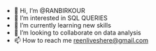 - 👋 Hi, I’m @RANBIRKOUR
- 👀 I’m interested in SQL QUERIES
- 🌱 I’m currently learning new skills
- 💞️ I’m looking to collaborate on data analysis 
- 📫 How to reach me reenliveshere@gmail.com

<!---
RANBIRKOUR/RANBIRKOUR is a ✨ special ✨ repository because its `README.md` (this file) appears on your GitHub profile.
You can click the Preview link to take a look at your changes.
--->
